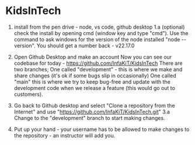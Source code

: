 # KidsInTech

1. install from the pen drive - node, vs code, github desktop
   1.a (optional) check the install by opening cmd (window key and type "cmd"). Use the command to ask windows for the version of the node installed "node --version". You should get a number back - v22.17.0

2. Open Github Desktop and make an account
   Now you can see our codebase for today - https://github.com/InfaKiT/KidsInTech
   There are two branches;
   One called "development" - this is where we make and share changes (it's ok if some bugs slip in occasionally)
   One called "main" this is where we try to keep bug-free and update with the development code when we release a feature (this would go out to customers).

3. Go back to Github desktop and select "Clone a repository from the Internet" and use "https://github.com/InfaKiT/KidsInTech.git"
   3.a Change to the "development" branch to start making changes.
4. Put up your hand - your username has to be allowed to make changes to the repository - an instructor will add you. 
